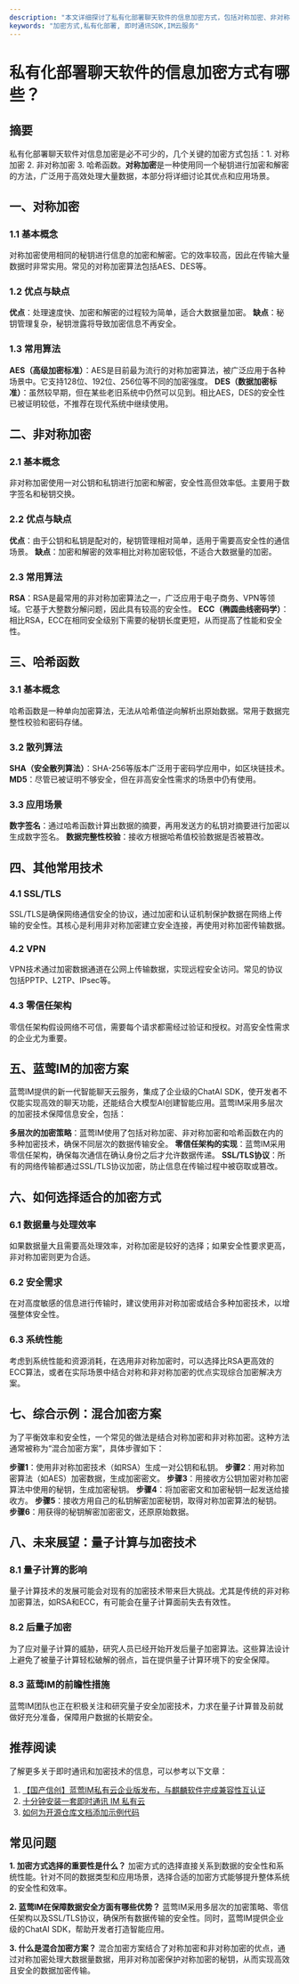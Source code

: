 ```yaml
---
description: "本文详细探讨了私有化部署聊天软件的信息加密方式，包括对称加密、非对称加密和其他常用的加密算法和技术。"
keywords: "加密方式,私有化部署, 即时通讯SDK,IM云服务"
---
```

# 私有化部署聊天软件的信息加密方式有哪些？
## 摘要
私有化部署聊天软件对信息加密是必不可少的，几个关键的加密方式包括：1. 对称加密 2. 非对称加密 3. 哈希函数。**对称加密**是一种使用同一个秘钥进行加密和解密的方法，广泛用于高效处理大量数据，本部分将详细讨论其优点和应用场景。

## 一、对称加密

### 1.1 基本概念
对称加密使用相同的秘钥进行信息的加密和解密。它的效率较高，因此在传输大量数据时非常实用。常见的对称加密算法包括AES、DES等。

### 1.2 优点与缺点
**优点**：处理速度快、加密和解密的过程较为简单，适合大数据量加密。
**缺点**：秘钥管理复杂，秘钥泄露将导致加密信息不再安全。

### 1.3 常用算法
**AES（高级加密标准）**：AES是目前最为流行的对称加密算法，被广泛应用于各种场景中。它支持128位、192位、256位等不同的加密强度。
**DES（数据加密标准）**：虽然较早期，但在某些老旧系统中仍然可以见到。相比AES，DES的安全性已被证明较低，不推荐在现代系统中继续使用。

## 二、非对称加密

### 2.1 基本概念
非对称加密使用一对公钥和私钥进行加密和解密，安全性高但效率低。主要用于数字签名和秘钥交换。

### 2.2 优点与缺点
**优点**：由于公钥和私钥是配对的，秘钥管理相对简单，适用于需要高安全性的通信场景。
**缺点**：加密和解密的效率相比对称加密较低，不适合大数据量的加密。

### 2.3 常用算法
**RSA**：RSA是最常用的非对称加密算法之一，广泛应用于电子商务、VPN等领域。它基于大整数分解问题，因此具有较高的安全性。
**ECC（椭圆曲线密码学）**：相比RSA，ECC在相同安全级别下需要的秘钥长度更短，从而提高了性能和安全性。

## 三、哈希函数

### 3.1 基本概念
哈希函数是一种单向加密算法，无法从哈希值逆向解析出原始数据。常用于数据完整性校验和密码存储。

### 3.2 散列算法
**SHA（安全散列算法）**：SHA-256等版本广泛用于密码学应用中，如区块链技术。
**MD5**：尽管已被证明不够安全，但在非高安全性需求的场景中仍有使用。

### 3.3 应用场景
**数字签名**：通过哈希函数计算出数据的摘要，再用发送方的私钥对摘要进行加密以生成数字签名。
**数据完整性校验**：接收方根据哈希值校验数据是否被篡改。

## 四、其他常用技术

### 4.1 SSL/TLS
SSL/TLS是确保网络通信安全的协议，通过加密和认证机制保护数据在网络上传输的安全性。其核心是利用非对称加密建立安全连接，再使用对称加密传输数据。

### 4.2 VPN
VPN技术通过加密数据通道在公网上传输数据，实现远程安全访问。常见的协议包括PPTP、L2TP、IPsec等。

### 4.3 零信任架构
零信任架构假设网络不可信，需要每个请求都需经过验证和授权。对高安全性需求的企业尤为重要。

## 五、蓝莺IM的加密方案
蓝莺IM提供的新一代智能聊天云服务，集成了企业级的ChatAI SDK，使开发者不仅能实现高效的聊天功能，还能结合大模型AI创建智能应用。蓝莺IM采用多层次的加密技术保障信息安全，包括：

**多层次的加密策略**：蓝莺IM使用了包括对称加密、非对称加密和哈希函数在内的多种加密技术，确保不同层次的数据传输安全。
**零信任架构的实现**：蓝莺IM采用零信任架构，确保每次通信在确认身份之后才允许数据传递。
**SSL/TLS协议**：所有的网络传输都通过SSL/TLS协议加密，防止信息在传输过程中被窃取或篡改。

## 六、如何选择适合的加密方式

### 6.1 数据量与处理效率
如果数据量大且需要高处理效率，对称加密是较好的选择；如果安全性要求更高，非对称加密则更为合适。

### 6.2 安全需求
在对高度敏感的信息进行传输时，建议使用非对称加密或结合多种加密技术，以增强整体安全性。

### 6.3 系统性能
考虑到系统性能和资源消耗，在选用非对称加密时，可以选择比RSA更高效的ECC算法，或者在实际场景中结合对称和非对称加密的优点实现综合加密解决方案。

## 七、综合示例：混合加密方案
为了平衡效率和安全性，一个常见的做法是结合对称加密和非对称加密。这种方法通常被称为“混合加密方案”，具体步骤如下：

**步骤1**：使用非对称加密技术（如RSA）生成一对公钥和私钥。
**步骤2**：用对称加密算法（如AES）加密数据，生成加密密文。
**步骤3**：用接收方公钥加密对称加密算法中使用的秘钥，生成加密秘钥。
**步骤4**：将加密密文和加密秘钥一起发送给接收方。
**步骤5**：接收方用自己的私钥解密加密秘钥，取得对称加密算法的秘钥。
**步骤6**：用获得的秘钥解密加密密文，还原原始数据。

## 八、未来展望：量子计算与加密技术

### 8.1 量子计算的影响
量子计算技术的发展可能会对现有的加密技术带来巨大挑战。尤其是传统的非对称加密算法，如RSA和ECC，有可能会在量子计算面前失去有效性。

### 8.2 后量子加密
为了应对量子计算的威胁，研究人员已经开始开发后量子加密算法。这些算法设计上避免了被量子计算轻松破解的弱点，旨在提供量子计算环境下的安全保障。

### 8.3 蓝莺IM的前瞻性措施
蓝莺IM团队也正在积极关注和研究量子安全加密技术，力求在量子计算普及前就做好充分准备，保障用户数据的长期安全。

## 推荐阅读
了解更多关于即时通讯和加密技术的信息，可以参考以下文章：
1. [【国产信创】蓝莺IM私有云企业版发布，与麒麟软件完成兼容性互认证](https://www.lanyingim.com/articles/product-and-technologies/lanying-im-private-cloud-enterprise-edition-published-and-kylin-os-neocertify.html)
2. [十分钟安装一套即时通讯 IM 私有云](https://www.lanyingim.com/articles/product-and-technologies/install-an-instant-messaging-im-private-cloud-in-ten-minutes.html)
3. [如何为开源仓库文档添加示例代码](https://www.lanyingim.com/articles/product-and-technologies/how-to-add-code-snippets-to-gitbook-documents-for-open-source-projects.html)

## 常见问题

**1. 加密方式选择的重要性是什么？**
加密方式的选择直接关系到数据的安全性和系统性能。针对不同的数据类型和应用场景，选择合适的加密方式能够提升整体系统的安全性和效率。

**2. 蓝莺IM在保障数据安全方面有哪些优势？**
蓝莺IM采用多层次的加密策略、零信任架构以及SSL/TLS协议，确保所有数据传输的安全性。同时，蓝莺IM提供企业级的ChatAI SDK，帮助开发者打造智能应用。

**3. 什么是混合加密方案？**
混合加密方案结合了对称加密和非对称加密的优点，通过对称加密处理大数据量数据，用非对称加密保护对称加密的秘钥，从而实现高效且安全的数据加密传输。
